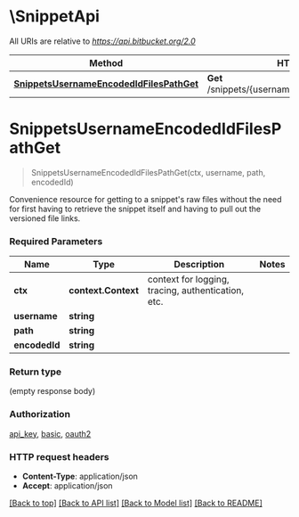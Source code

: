 # \SnippetApi

All URIs are relative to *https://api.bitbucket.org/2.0*

Method | HTTP request | Description
------------- | ------------- | -------------
[**SnippetsUsernameEncodedIdFilesPathGet**](SnippetApi.md#SnippetsUsernameEncodedIdFilesPathGet) | **Get** /snippets/{username}/{encoded_id}/files/{path} | 


# **SnippetsUsernameEncodedIdFilesPathGet**
> SnippetsUsernameEncodedIdFilesPathGet(ctx, username, path, encodedId)


Convenience resource for getting to a snippet's raw files without the need for first having to retrieve the snippet itself and having to pull out the versioned file links.

### Required Parameters

Name | Type | Description  | Notes
------------- | ------------- | ------------- | -------------
 **ctx** | **context.Context** | context for logging, tracing, authentication, etc.
  **username** | **string**|  | 
  **path** | **string**|  | 
  **encodedId** | **string**|  | 

### Return type

 (empty response body)

### Authorization

[api_key](../README.md#api_key), [basic](../README.md#basic), [oauth2](../README.md#oauth2)

### HTTP request headers

 - **Content-Type**: application/json
 - **Accept**: application/json

[[Back to top]](#) [[Back to API list]](../README.md#documentation-for-api-endpoints) [[Back to Model list]](../README.md#documentation-for-models) [[Back to README]](../README.md)

